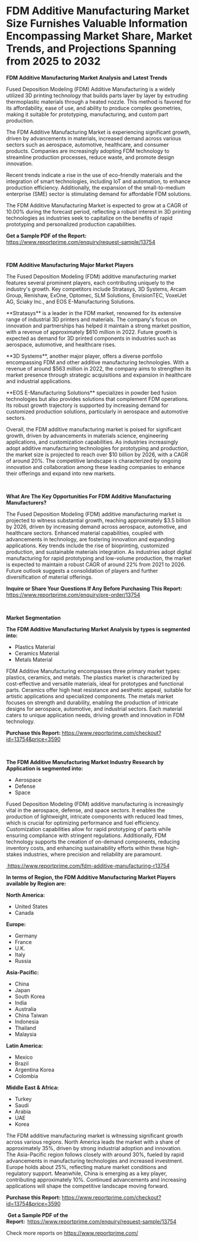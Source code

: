 <p><h1>FDM Additive Manufacturing Market Size Furnishes Valuable Information Encompassing Market Share, Market Trends, and Projections Spanning from 2025 to 2032</h1></p><p><strong>FDM Additive Manufacturing Market Analysis and Latest Trends</strong></p>
<p><p>Fused Deposition Modeling (FDM) Additive Manufacturing is a widely utilized 3D printing technology that builds parts layer by layer by extruding thermoplastic materials through a heated nozzle. This method is favored for its affordability, ease of use, and ability to produce complex geometries, making it suitable for prototyping, manufacturing, and custom part production.</p><p>The FDM Additive Manufacturing Market is experiencing significant growth, driven by advancements in materials, increased demand across various sectors such as aerospace, automotive, healthcare, and consumer products. Companies are increasingly adopting FDM technology to streamline production processes, reduce waste, and promote design innovation.</p><p>Recent trends indicate a rise in the use of eco-friendly materials and the integration of smart technologies, including IoT and automation, to enhance production efficiency. Additionally, the expansion of the small-to-medium enterprise (SME) sector is stimulating demand for affordable FDM solutions.</p><p>The FDM Additive Manufacturing Market is expected to grow at a CAGR of 10.00% during the forecast period, reflecting a robust interest in 3D printing technologies as industries seek to capitalize on the benefits of rapid prototyping and personalized production capabilities.</p></p>
<p><strong>Get a Sample PDF of the Report:&nbsp;</strong> <a href="https://www.reportprime.com/enquiry/request-sample/13754?utm_campaign=2286&utm_medium=2&utm_source=Github&utm_content=ia&utm_term=20032025&utm_id=fdm-additive-manufacturing">https://www.reportprime.com/enquiry/request-sample/13754</a></p>
<p>&nbsp;</p>
<p><strong>FDM Additive Manufacturing Major Market Players</strong></p>
<p><p>The Fused Deposition Modeling (FDM) additive manufacturing market features several prominent players, each contributing uniquely to the industry's growth. Key competitors include Stratasys, 3D Systems, Arcam Group, Renishaw, ExOne, Optomec, SLM Solutions, EnvisionTEC, VoxelJet AG, Sciaky Inc., and EOS E-Manufacturing Solutions.</p><p>**Stratasys** is a leader in the FDM market, renowned for its extensive range of industrial 3D printers and materials. The company's focus on innovation and partnerships has helped it maintain a strong market position, with a revenue of approximately $610 million in 2022. Future growth is expected as demand for 3D printed components in industries such as aerospace, automotive, and healthcare rises.</p><p>**3D Systems**, another major player, offers a diverse portfolio encompassing FDM and other additive manufacturing technologies. With a revenue of around $563 million in 2022, the company aims to strengthen its market presence through strategic acquisitions and expansion in healthcare and industrial applications.</p><p>**EOS E-Manufacturing Solutions** specializes in powder bed fusion technologies but also provides solutions that complement FDM operations. Its robust growth trajectory is supported by increasing demand for customized production solutions, particularly in aerospace and automotive sectors.</p><p>Overall, the FDM additive manufacturing market is poised for significant growth, driven by advancements in materials science, engineering applications, and customization capabilities. As industries increasingly adopt additive manufacturing technologies for prototyping and production, the market size is projected to reach over $10 billion by 2026, with a CAGR of around 20%. The competitive landscape is characterized by ongoing innovation and collaboration among these leading companies to enhance their offerings and expand into new markets.</p></p>
<p>&nbsp;</p>
<p><strong>What Are The Key Opportunities For FDM Additive Manufacturing Manufacturers?</strong></p>
<p><p>The Fused Deposition Modeling (FDM) additive manufacturing market is projected to witness substantial growth, reaching approximately $3.5 billion by 2026, driven by increasing demand across aerospace, automotive, and healthcare sectors. Enhanced material capabilities, coupled with advancements in technology, are fostering innovation and expanding applications. Key trends include the rise of bioprinting, customized production, and sustainable materials integration. As industries adopt digital manufacturing for rapid prototyping and low-volume production, the market is expected to maintain a robust CAGR of around 22% from 2021 to 2026. Future outlook suggests a consolidation of players and further diversification of material offerings.</p></p>
<p><strong>Inquire or Share Your Questions If Any Before Purchasing This Report:</strong> <a href="https://www.reportprime.com/enquiry/pre-order/13754?utm_campaign=2286&utm_medium=2&utm_source=Github&utm_content=ia&utm_term=20032025&utm_id=fdm-additive-manufacturing">https://www.reportprime.com/enquiry/pre-order/13754</a></p>
<p>&nbsp;</p>
<p><strong>Market Segmentation</strong></p>
<p><strong>The FDM Additive Manufacturing Market Analysis by types is segmented into:</strong></p>
<p><ul><li>Plastics Material</li><li>Ceramics Material</li><li>Metals Material</li></ul></p>
<p><p>FDM Additive Manufacturing encompasses three primary market types: plastics, ceramics, and metals. The plastics market is characterized by cost-effective and versatile materials, ideal for prototypes and functional parts. Ceramics offer high heat resistance and aesthetic appeal, suitable for artistic applications and specialized components. The metals market focuses on strength and durability, enabling the production of intricate designs for aerospace, automotive, and industrial sectors. Each material caters to unique application needs, driving growth and innovation in FDM technology.</p></p>
<p><strong>Purchase this Report:&nbsp;</strong><a href="https://www.reportprime.com/checkout?id=13754&price=3590&utm_campaign=2286&utm_medium=2&utm_source=Github&utm_content=ia&utm_term=20032025&utm_id=fdm-additive-manufacturing">https://www.reportprime.com/checkout?id=13754&price=3590</a></p>
<p>&nbsp;</p>
<p><strong>The FDM Additive Manufacturing Market Industry Research by Application is segmented into:</strong></p>
<p><ul><li>Aerospace</li><li>Defense</li><li>Space</li></ul></p>
<p><p>Fused Deposition Modeling (FDM) additive manufacturing is increasingly vital in the aerospace, defense, and space sectors. It enables the production of lightweight, intricate components with reduced lead times, which is crucial for optimizing performance and fuel efficiency. Customization capabilities allow for rapid prototyping of parts while ensuring compliance with stringent regulations. Additionally, FDM technology supports the creation of on-demand components, reducing inventory costs, and enhancing sustainability efforts within these high-stakes industries, where precision and reliability are paramount.</p></p>
<p><a href="https://www.reportprime.com/fdm-additive-manufacturing-r13754?utm_campaign=2286&utm_medium=2&utm_source=Github&utm_content=ia&utm_term=20032025&utm_id=fdm-additive-manufacturing">&nbsp;https://www.reportprime.com/fdm-additive-manufacturing-r13754</a></p>
<p><strong>In terms of Region, the FDM Additive Manufacturing Market Players available by Region are:</strong></p>
<p>
    <p> <strong> North America: </strong>
        <ul>
            <li>United States</li>
            <li>Canada</li>
        </ul>
        </p> 
    <p> <strong> Europe: </strong>
        <ul>
            <li>Germany</li>
            <li>France</li>
            <li>U.K.</li>
            <li>Italy</li>
            <li>Russia</li>
        </ul>
        </p> 
    <p> <strong> Asia-Pacific: </strong>
        <ul>
            <li>China</li>
            <li>Japan</li>
            <li>South Korea</li>
            <li>India</li>
            <li>Australia</li>
            <li>China Taiwan</li>
            <li>Indonesia</li>
            <li>Thailand</li>
            <li>Malaysia</li>
        </ul>
        </p> 
    <p> <strong> Latin America: </strong>
        <ul>
            <li>Mexico</li>
            <li>Brazil</li>
            <li>Argentina Korea</li>
            <li>Colombia</li>
        </ul>
        </p> 
    <p> <strong> Middle East & Africa: </strong>
        <ul>
            <li>Turkey</li>
            <li>Saudi</li>
            <li>Arabia</li>
            <li>UAE</li>
            <li>Korea</li>
        </ul>
    </p>
    </p>
<p><p>The FDM additive manufacturing market is witnessing significant growth across various regions. North America leads the market with a share of approximately 35%, driven by strong industrial adoption and innovation. The Asia-Pacific region follows closely with around 30%, fueled by rapid advancements in manufacturing technologies and increased investment. Europe holds about 25%, reflecting mature market conditions and regulatory support. Meanwhile, China is emerging as a key player, contributing approximately 10%. Continued advancements and increasing applications will shape the competitive landscape moving forward.</p></p>
<p><strong>Purchase this Report: </strong><a href="https://www.reportprime.com/checkout?id=13754&price=3590&utm_campaign=2286&utm_medium=2&utm_source=Github&utm_content=ia&utm_term=20032025&utm_id=fdm-additive-manufacturing">https://www.reportprime.com/checkout?id=13754&price=3590</a></p>
<p>&nbsp;<strong>Get a Sample PDF of the Report:&nbsp;&nbsp;</strong><a href="https://www.reportprime.com/enquiry/request-sample/13754?utm_campaign=2286&utm_medium=2&utm_source=Github&utm_content=ia&utm_term=20032025&utm_id=fdm-additive-manufacturing">https://www.reportprime.com/enquiry/request-sample/13754</a></p>
<p><strong></strong></p>
<p>Check more reports on <a href="https://www.reportprime.com/?utm_campaign=2286&utm_medium=2&utm_source=Github&utm_content=ia&utm_term=20032025&utm_id=fdm-additive-manufacturing">https://www.reportprime.com/</a></p>
